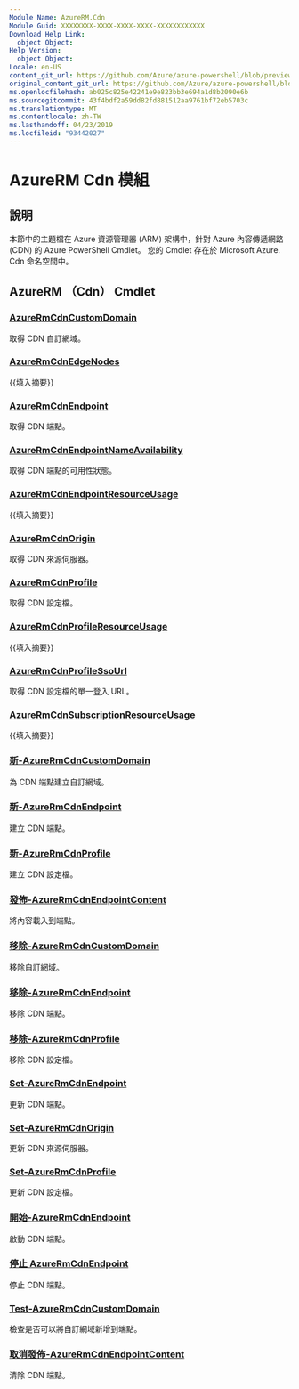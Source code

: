 ```yaml
---
Module Name: AzureRM.Cdn
Module Guid: XXXXXXXX-XXXX-XXXX-XXXX-XXXXXXXXXXXX
Download Help Link:
  object Object: 
Help Version:
  object Object: 
Locale: en-US
content_git_url: https://github.com/Azure/azure-powershell/blob/preview/src/ResourceManager/Cdn/Commands.Cdn/help/AzureRM.Cdn.md
original_content_git_url: https://github.com/Azure/azure-powershell/blob/preview/src/ResourceManager/Cdn/Commands.Cdn/help/AzureRM.Cdn.md
ms.openlocfilehash: ab025c825e42241e9e823bb3e694a1d8b2090e6b
ms.sourcegitcommit: 43f4bdf2a59dd82fd881512aa9761bf72eb5703c
ms.translationtype: MT
ms.contentlocale: zh-TW
ms.lasthandoff: 04/23/2019
ms.locfileid: "93442027"
---
```

# AzureRM Cdn 模組
## 說明
本節中的主題檔在 Azure 資源管理器 (ARM) 架構中，針對 Azure 內容傳遞網路 (CDN) 的 Azure PowerShell Cmdlet。 您的 Cmdlet 存在於 Microsoft Azure. Cdn 命名空間中。

## AzureRM （Cdn） Cmdlet
### [AzureRmCdnCustomDomain](Get-AzureRmCdnCustomDomain.md)
取得 CDN 自訂網域。

### [AzureRmCdnEdgeNodes](Get-AzureRmCdnEdgeNodes.md)
{{填入摘要}}

### [AzureRmCdnEndpoint](Get-AzureRmCdnEndpoint.md)
取得 CDN 端點。

### [AzureRmCdnEndpointNameAvailability](Get-AzureRmCdnEndpointNameAvailability.md)
取得 CDN 端點的可用性狀態。

### [AzureRmCdnEndpointResourceUsage](Get-AzureRmCdnEndpointResourceUsage.md)
{{填入摘要}}

### [AzureRmCdnOrigin](Get-AzureRmCdnOrigin.md)
取得 CDN 來源伺服器。

### [AzureRmCdnProfile](Get-AzureRmCdnProfile.md)
取得 CDN 設定檔。

### [AzureRmCdnProfileResourceUsage](Get-AzureRmCdnProfileResourceUsage.md)
{{填入摘要}}

### [AzureRmCdnProfileSsoUrl](Get-AzureRmCdnProfileSsoUrl.md)
取得 CDN 設定檔的單一登入 URL。

### [AzureRmCdnSubscriptionResourceUsage](Get-AzureRmCdnSubscriptionResourceUsage.md)
{{填入摘要}}

### [新-AzureRmCdnCustomDomain](New-AzureRmCdnCustomDomain.md)
為 CDN 端點建立自訂網域。

### [新-AzureRmCdnEndpoint](New-AzureRmCdnEndpoint.md)
建立 CDN 端點。

### [新-AzureRmCdnProfile](New-AzureRmCdnProfile.md)
建立 CDN 設定檔。

### [發佈-AzureRmCdnEndpointContent](Publish-AzureRmCdnEndpointContent.md)
將內容載入到端點。

### [移除-AzureRmCdnCustomDomain](Remove-AzureRmCdnCustomDomain.md)
移除自訂網域。

### [移除-AzureRmCdnEndpoint](Remove-AzureRmCdnEndpoint.md)
移除 CDN 端點。

### [移除-AzureRmCdnProfile](Remove-AzureRmCdnProfile.md)
移除 CDN 設定檔。

### [Set-AzureRmCdnEndpoint](Set-AzureRmCdnEndpoint.md)
更新 CDN 端點。

### [Set-AzureRmCdnOrigin](Set-AzureRmCdnOrigin.md)
更新 CDN 來源伺服器。

### [Set-AzureRmCdnProfile](Set-AzureRmCdnProfile.md)
更新 CDN 設定檔。

### [開始-AzureRmCdnEndpoint](Start-AzureRmCdnEndpoint.md)
啟動 CDN 端點。

### [停止 AzureRmCdnEndpoint](Stop-AzureRmCdnEndpoint.md)
停止 CDN 端點。

### [Test-AzureRmCdnCustomDomain](Test-AzureRmCdnCustomDomain.md)
檢查是否可以將自訂網域新增到端點。

### [取消發佈-AzureRmCdnEndpointContent](Unpublish-AzureRmCdnEndpointContent.md)
清除 CDN 端點。

